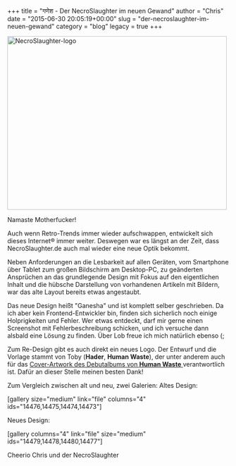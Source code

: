 +++
title = "गणेश - Der NecroSlaughter im neuen Gewand"
author = "Chris"
date = "2015-06-30 20:05:19+00:00"
slug = "der-necroslaughter-im-neuen-gewand"
category = "blog"
legacy = true
+++

<img class="aligncenter size-full wp-image-14469 noshadow" src="images//2015/06/NecroSlaughter-logo.png" alt="NecroSlaughter-logo" width="498" height="394" />

Namaste Motherfucker!

Auch wenn Retro-Trends immer wieder aufschwappen, entwickelt sich dieses Internet® immer weiter. Deswegen war es längst an der Zeit, dass NecroSlaughter.de auch mal wieder eine neue Optik bekommt.

Neben Anforderungen an die Lesbarkeit auf allen Geräten, vom Smartphone über Tablet zum großen Bildschirm am Desktop-PC, zu geänderten Ansprüchen an das grundlegende Design mit Fokus auf den eigentlichen Inhalt und die hübsche Darstellung von vorhandenen Artikeln mit Bildern, war das alte Layout bereits etwas angestaubt.

Das neue Design heißt "Ganesha" und ist komplett selber geschrieben. Da ich aber kein Frontend-Entwickler bin, finden sich sicherlich noch einige Holprigkeiten und Fehler. Wer etwas entdeckt, darf mir gerne einen Screenshot mit Fehlerbeschreibung schicken, und ich versuche dann alsbald eine Lösung zu finden. Über Lob freue ich mich natürlich ebenso (;

Zum Re-Design gibt es auch direkt ein neues Logo. Der Entwurf und die Vorlage stammt von Toby (**Hader**, **Human Waste**), der unter anderem auch für das <a href="http://necroslaughter.de/2015/03/human-waste-human-waste/">Cover-Artwork des Debutalbums von **Human Waste** </a>verantwortlich ist. Dafür an dieser Stelle meinen besten Dank!

Zum Vergleich zwischen alt und neu, zwei Galerien:
Altes Design:

[gallery size="medium" link="file" columns="4" ids="14476,14475,14474,14473"]

Neues Design:

[gallery columns="4" link="file" size="medium" ids="14479,14478,14480,14477"]

Cheerio
Chris und der NecroSlaughter
